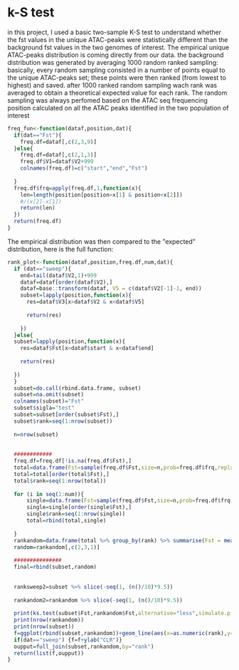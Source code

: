 # k-S test
in this project, I used a basic two-sample K-S test to understand whether the fst values in the unique ATAC-peaks were statistically different than the background fst values in the two genomes of interest.
The empirical unique ATAC-peaks distribution is coming directly from our data.
the background distribution was generated by averaging 1000 random ranked sampling: basically, every random sampling consisted in a number of points equal to the unique ATAC-peaks set; these points were then ranked (from lowest to highest) and saved. after 1000 ranked random sampling wach rank was 
averaged to obtain a theoretical expected value for each rank. The random sampling was always perfomed based on the ATAC seq frequencing position calculated on all the ATAC peaks identified in the two population of interest
```R
freq_fun<-function(dataf,position,dat){
  if(dat=="Fst"){
    freq.df=dataf[,c(2,3,9)]
  }else{
    freq.df=dataf[,c(2,1,3)]
    freq.df$V1=dataf$V2+999
    colnames(freq.df)=c("start","end","Fst")
    
  }
  freq.df$frq=apply(freq.df,1,function(x){
    len=length(position[position>x[1] & position<x[2]])
    #/(x[2]-x[1])
    return(len)  
  })
  return(freq.df)
}
```
The empirical distribution was then compared to the "expected" distribution, here is the full function:
```R
rank_plot<-function(dataf,position,freq.df,num,dat){
  if (dat=="sweep"){
    end=tail(dataf$V2,1)+999
    dataf=dataf[order(dataf$V2),]
    dataf=base::transform(dataf, V5 = c(dataf$V2[-1]-1, end))
    subset=lapply(position,function(x){
      res=dataf$V3[x>dataf$V2 & x<dataf$V5] 
      
      return(res)
      
    })
  }else{
  subset=lapply(position,function(x){
    res=dataf$Fst[x>dataf$start & x<dataf$end] 
    
    return(res)
    
  })
  }
  subset=do.call(rbind.data.frame, subset)
  subset=na.omit(subset)
  colnames(subset)="Fst"
  subset$sigla="test"
  subset=subset[order(subset$Fst),]
  subset$rank=seq(1:nrow(subset))
  
  n=nrow(subset)
  
  
  ############
  freq.df=freq.df[!is.na(freq.df$Fst),]
  total=data.frame(Fst=sample(freq.df$Fst,size=n,prob=freq.df$frq,replace=TRUE),rank=0)
  total=total[order(total$Fst),]
  total$rank=seq(1:nrow(total))
  
  for (i in seq(1:num)){
      single=data.frame(Fst=sample(freq.df$Fst,size=n,prob=freq.df$frq,replace=TRUE),rank=0)
      single=single[order(single$Fst),]
      single$rank=seq(1:nrow(single))
      total=rbind(total,single)
    
  }
  rankandom=data.frame(total %>% group_by(rank) %>% summarise(Fst = mean(Fst)),sigla="random")
  random=rankandom[,c(2,3,1)]
  
  ###############
  final=rbind(subset,random)
  
  
  ranksweep2=subset %>% slice(-seq(1, (n()/10)*9.5))
  
  rankandom2=rankandom %>% slice(-seq(1, (n()/10)*9.5))
  
  print(ks.test(subset$Fst,rankandom$Fst,alternative="less",simulate.p.value =TRUE))
  print(nrow(rankandom))
  print(nrow(subset))
  f=ggplot(rbind(subset,rankandom))+geom_line(aes(x=as.numeric(rank),y=Fst,col=sigla))+geom_point(aes(x=as.numeric(rank),y=Fst,col=sigla))+theme_classic()
  if(dat=="sweep") {f=f+ylab("CLR")}
  oupput=full_join(subset,rankandom,by="rank")
  return(list(f,oupput))
}

```
